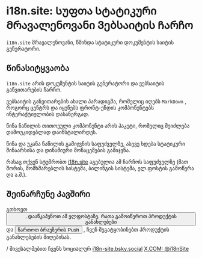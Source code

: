 # i18n.site: Სუფთა Სტატიკური Მრავალენოვანი Ვებსაიტის Ჩარჩო

`i18n.site` მრავალენოვანი, წმინდა სტატიკური დოკუმენტის საიტის გენერატორი.

## Წინასიტყვაობა

`i18n.site` არის დოკუმენტის საიტის გენერატორი და ვებსაიტის განვითარების ჩარჩო.

ვებსაიტის განვითარების ახალი პარადიგმა, რომელიც იღებს `MarkDown` , როგორც ცენტრს და იყენებს ფრონტ-ენდის კომპონენტებს ინტერაქტიულობის დასანერგად.

წინა ნაწილის თითოეული კომპონენტი არის პაკეტი, რომელიც შეიძლება დამოუკიდებლად დაინსტალირდეს.

წინა და უკანა ნაწილის გამიჯვნის საფუძველზე, ასევე ხდება სტატიკური შინაარსისა და დინამიური მონაცემების გამიჯვნა.

რასაც თქვენ სტუმრობთ [i18n.site](/) აგებულია ამ ჩარჩოს საფუძველზე (მათ შორის, მომხმარებლის სისტემა, ბილინგის სისტემა, ელ.ფოსტის გამოწერა და ა.შ.).

## Შეინარჩუნე Კავშირი

გთხოვთ <button onclick="mailsub()">, დააწკაპუნოთ ამ ელფოსტაზე, რათა გამოიწეროთ პროდუქტის განახლებები</button> და <button onclick="webpush()">ჩართოთ ბრაუზერის Push</button> , ჩვენ შეგატყობინებთ პროდუქტის განახლებების მიღებისას.

/ მივესალმებით ჩვენს სოციალურ [i18n-site.bsky.social](https://bsky.app/profile/i18n-site.bsky.social) [X.COM: @i18nSite](https://x.com/i18nSite)